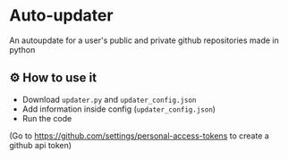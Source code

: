 # Auto-updater
An autoupdate for a user's public and private github repositories made in python

## ⚙️ How to use it
- Download `updater.py` and `updater_config.json`
- Add information inside config (`updater_config.json`)
- Run the code

(Go to https://github.com/settings/personal-access-tokens to create a github api token)
